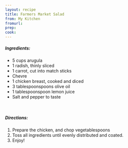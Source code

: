 ```yaml
---
layout: recipe
title: Farmers Market Salad
from: My Kitchen
fromurl: 
prep: 
cook: 
---
```


##### Ingredients:

* 5 cups arugula
* 1 radish, thinly sliced
* 1 carrot, cut into match sticks
* Chevre
* 1 chicken breast, cooked and diced
* 3 tablespoonspoons olive oil
* 1 tablespoonspoon lemon juice
* Salt and pepper to taste

<br>

##### Directions:

1. Prepare the chicken, and chop vegetablespoons
2. Toss all ingredients until evenly distributed and coated. 
3. Enjoy!
